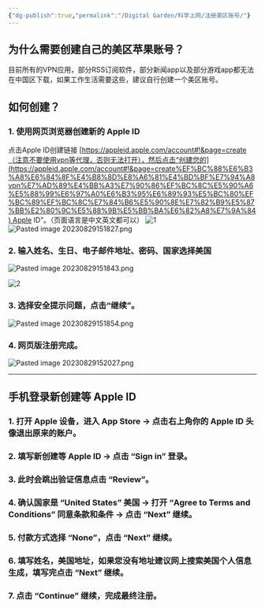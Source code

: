 ```yaml
---
{"dg-publish":true,"permalink":"/Digital Garden/科学上网/注册美区账号/"}
---
```



## 为什么需要创建自己的美区苹果账号？

目前所有的VPN应用，部分RSS订阅软件，部分新闻app以及部分游戏app都无法在中国区下载，如果工作生活需要这些，建议自行创建一个美区账号。

## 如何创建？

### 1. 使用网页浏览器创建新的 Apple ID

点击Apple ID创建链接 [https://appleid.apple.com/account#!&page=create（注意不要使用vpn等代理，否则无法打开），然后点击“创建您的](https://appleid.apple.com/account#!&page=create%EF%BC%88%E6%B3%A8%E6%84%8F%E4%B8%8D%E8%A6%81%E4%BD%BF%E7%94%A8vpn%E7%AD%89%E4%BB%A3%E7%90%86%EF%BC%8C%E5%90%A6%E5%88%99%E6%97%A0%E6%B3%95%E6%89%93%E5%BC%80%EF%BC%89%EF%BC%8C%E7%84%B6%E5%90%8E%E7%82%B9%E5%87%BB%E2%80%9C%E5%88%9B%E5%BB%BA%E6%82%A8%E7%9A%84) Apple ID”。（页面语言是中文英文都可以） ![1](https://user-images.githubusercontent.com/65025817/88497671-118dcc80-cf8f-11ea-94cc-e320c884ae78.png)
![Pasted image 20230829151827.png](/img/user/01-Attachment/Pasted%20image%2020230829151827.png)
### 2. 输入姓名、生日、电子邮件地址、密码、国家选择美国
![Pasted image 20230829151843.png](/img/user/01-Attachment/Pasted%20image%2020230829151843.png)

![2](https://user-images.githubusercontent.com/65025817/88497667-0f2b7280-cf8f-11ea-8d4a-52d97479f726.png)

### 3. 选择安全提示问题，点击“继续”。
![Pasted image 20230829151854.png](/img/user/01-Attachment/Pasted%20image%2020230829151854.png)


### 4. 网页版注册完成。
![Pasted image 20230829152027.png](/img/user/01-Attachment/Pasted%20image%2020230829152027.png)

---
## 手机登录新创建等 Apple ID

### 1. 打开 Apple 设备，进入 App Store -> 点击右上角你的 Apple ID 头像退出原来的账户。
### 2. 填写新创建等 Apple ID -> 点击 “Sign in” 登录。
### 3. 此时会跳出验证信息点击 “Review”。
### 4. 确认国家是 “United States” 美国 -> 打开 “Agree to Terms and Conditions” 同意条款和条件 -> 点击 “Next” 继续。
### 5. 付款方式选择 “None”，点击 “Next” 继续。
### 6. 填写姓名，美国地址，如果您没有地址建议网上搜索美国个人信息生成，填写完点击 “Next” 继续。
### 7. 点击 “Continue” 继续，完成最终注册。

